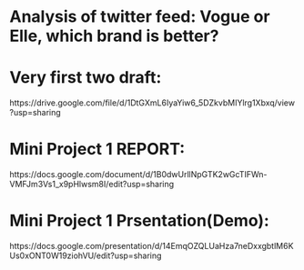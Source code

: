 Analysis of twitter feed: Vogue or Elle, which brand is better?
=========================

Very first two draft: 
=======================
<p>https://drive.google.com/file/d/1DtGXmL6IyaYiw6_5DZkvbMIYlrg1Xbxq/view?usp=sharing<p>
  
Mini Project 1 REPORT: 
========================
<p>https://docs.google.com/document/d/1B0dwUrllNpGTK2wGcTIFWn-VMFJm3Vs1_x9pHlwsm8I/edit?usp=sharing<p>
  
Mini Project 1 Prsentation(Demo): 
========================
<p>https://docs.google.com/presentation/d/14EmqOZQLUaHza7neDxxgbtlM6KUs0xONT0W19ziohVU/edit?usp=sharing<p>

